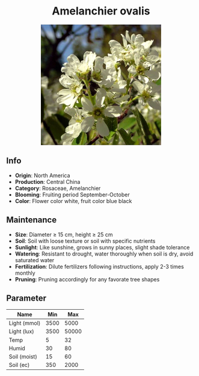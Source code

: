<h1 align='center'>Amelanchier ovalis</h1>
<p align="center">
    <img 
        align='center'
        width='320'
        src="../images/amelanchier ovalis.png" 
        alt='Amelanchier ovalis' />
</p>

## Info

 - **Origin**: North America
 - **Production**: Central China
 - **Category**: Rosaceae, Amelanchier
 - **Blooming**: Fruiting period September-October
 - **Color**: Flower color white, fruit color blue black

## Maintenance

 - **Size**: Diameter ≥ 15 cm, height ≥ 25 cm
 - **Soil**: Soil with loose texture or soil with specific nutrients
 - **Sunlight**: Like sunshine, grows in sunny places, slight shade tolerance
 - **Watering**: Resistant to drought, water thoroughly when soil is dry, avoid saturated water
 - **Fertilization**: Dilute fertilizers following instructions, apply 2-3 times monthly
 - **Pruning**: Pruning accordingly for any favorate tree shapes

## Parameter

| Name         | Min  | Max   |
|--------------|------|-------|
| Light (mmol) | 3500 | 5000  |
| Light (lux)  | 3500 | 50000 |
| Temp         | 5    | 32    |
| Humid        | 30   | 80    |
| Soil (moist) | 15   | 60    |
| Soil (ec)    | 350  | 2000  |